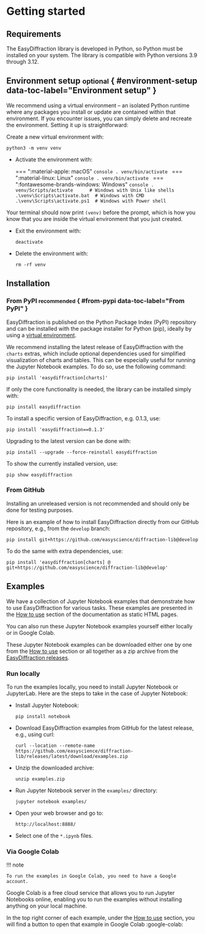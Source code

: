 # Getting started

## Requirements

The EasyDiffraction library is developed in Python, so Python must be installed
on your system. The library is compatible with Python versions
3.9 through 3.12.

## Environment setup <small>optional</small> { #environment-setup data-toc-label="Environment setup" }

We recommend using a virtual environment – an isolated Python runtime where any
packages you install or update are contained within that environment. If you
encounter issues, you can simply delete and recreate the environment. Setting it
up is straightforward:

Create a new virtual environment with:

```console
python3 -m venv venv
```

<!-- prettier-ignore-start -->

- Activate the environment with:

    === ":material-apple: macOS"
        ```console
        . venv/bin/activate
        ```
    === ":material-linux: Linux"
        ```console
        . venv/bin/activate
        ```
    === ":fontawesome-brands-windows: Windows"
        ```console
        . venv/Scripts/activate      # Windows with Unix like shells
        .\venv\Scripts\activate.bat  # Windows with CMD
        .\venv\Scripts\activate.ps1  # Windows with Power shell        
        ```

<!-- prettier-ignore-end -->

Your terminal should now print `(venv)` before the prompt, which is how you know
that you are inside the virtual environment that you just created.

- Exit the environment with:
  ```console
  deactivate
  ```

- Delete the environment with:
  ```console
  rm -rf venv
  ```

## Installation

### From PyPI <small>recommended</small> { #from-pypi data-toc-label="From PyPI" }

EasyDiffraction is published on the Python Package Index (PyPI) repository and
can be installed with the package installer for Python (pip), ideally by using a
[virtual environment](#environment-setup).

We recommend installing the latest release of EasyDiffraction with the `charts`
extras, which include optional dependencies used for simplified visualization of
charts and tables. This can be especially useful for running the Jupyter
Notebook examples. To do so, use the following command:

```console
pip install 'easydiffraction[charts]'
```

If only the core functionality is needed, the library can be installed simply
with:

```console
pip install easydiffraction
```

To install a specific version of EasyDiffraction, e.g. 0.1.3, use:

```console
pip install 'easydiffraction==0.1.3'
```

Upgrading to the latest version can be done with:

```console
pip install --upgrade --force-reinstall easydiffraction
```

To show the currently installed version, use:

```console
pip show easydiffraction
```

### From GitHub

Installing an unreleased version is not recommended and should only be done for
testing purposes.

Here is an example of how to install EasyDiffraction directly from our GitHub
repository, e.g., from the `develop` branch:

```console
pip install git+https://github.com/easyscience/diffraction-lib@develop
```

To do the same with extra dependencies, use:

```console
pip install 'easydiffraction[charts] @ git+https://github.com/easyscience/diffraction-lib@develop'
```

## Examples

We have a collection of Jupyter Notebook examples that demonstrate how to use
EasyDiffraction for various tasks. These examples are presented in the
[How to use](how-to-use/index.md#how-to-use) section of the documentation as
static HTML pages.

You can also run these Jupyter Notebook examples yourself either locally or in
Google Colab.

These Jupyter Notebook examples can be downloaded either one by one from the
[How to use](how-to-use/index.md#how-to-use) section or all together as a zip
archive from the
[EasyDiffraction releases](https://github.com/easyscience/diffraction-lib/releases/latest).

### Run locally

To run the examples locally, you need to install Jupyter Notebook or JupyterLab.
Here are the steps to take in the case of Jupyter Notebook:

- Install Jupyter Notebook:
  ```console
  pip install notebook
  ```
- Download EasyDiffraction examples from GitHub for the latest release, e.g.,
  using curl:
  ```console
  curl --location --remote-name https://github.com/easyscience/diffraction-lib/releases/latest/download/examples.zip
  ```
- Unzip the downloaded archive:
  ```console
  unzip examples.zip
  ```
- Run Jupyter Notebook server in the `examples/` directory:
  ```console
  jupyter notebook examples/
  ```
- Open your web browser and go to:
  ```console
  http://localhost:8888/
  ```
- Select one of the `*.ipynb` files.

### Via Google Colab

!!! note

    To run the examples in Google Colab, you need to have a Google account.

Google Colab is a free cloud service that allows you to run Jupyter Notebooks
online, enabling you to run the examples without installing anything on your
local machine.

In the top right corner of each example, under the
[How to use](how-to-use/index.md#how-to-use) section, you will find a button to
open that example in Google Colab :google-colab:
